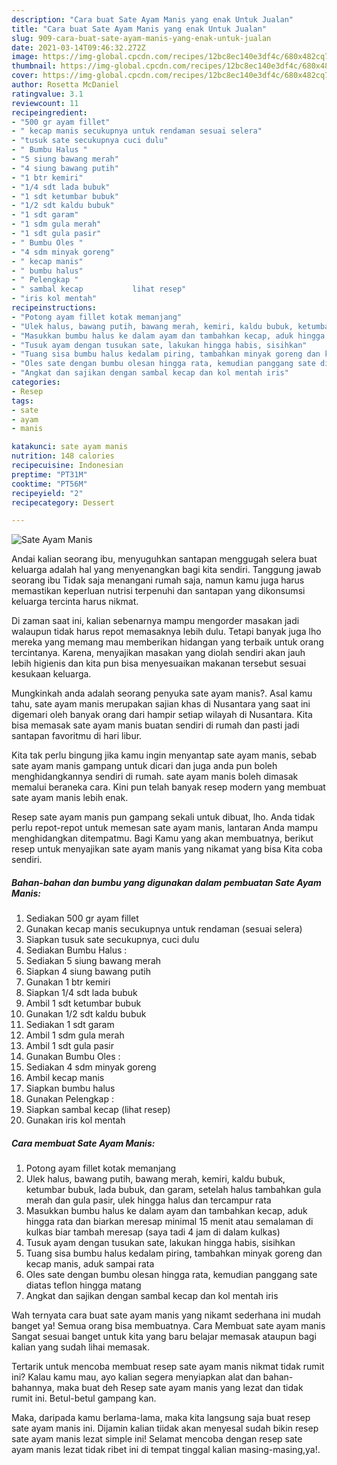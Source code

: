```yaml
---
description: "Cara buat Sate Ayam Manis yang enak Untuk Jualan"
title: "Cara buat Sate Ayam Manis yang enak Untuk Jualan"
slug: 909-cara-buat-sate-ayam-manis-yang-enak-untuk-jualan
date: 2021-03-14T09:46:32.272Z
image: https://img-global.cpcdn.com/recipes/12bc8ec140e3df4c/680x482cq70/sate-ayam-manis-foto-resep-utama.jpg
thumbnail: https://img-global.cpcdn.com/recipes/12bc8ec140e3df4c/680x482cq70/sate-ayam-manis-foto-resep-utama.jpg
cover: https://img-global.cpcdn.com/recipes/12bc8ec140e3df4c/680x482cq70/sate-ayam-manis-foto-resep-utama.jpg
author: Rosetta McDaniel
ratingvalue: 3.1
reviewcount: 11
recipeingredient:
- "500 gr ayam fillet"
- " kecap manis secukupnya untuk rendaman sesuai selera"
- "tusuk sate secukupnya cuci dulu"
- " Bumbu Halus "
- "5 siung bawang merah"
- "4 siung bawang putih"
- "1 btr kemiri"
- "1/4 sdt lada bubuk"
- "1 sdt ketumbar bubuk"
- "1/2 sdt kaldu bubuk"
- "1 sdt garam"
- "1 sdm gula merah"
- "1 sdt gula pasir"
- " Bumbu Oles "
- "4 sdm minyak goreng"
- " kecap manis"
- " bumbu halus"
- " Pelengkap "
- " sambal kecap           lihat resep"
- "iris kol mentah"
recipeinstructions:
- "Potong ayam fillet kotak memanjang"
- "Ulek halus, bawang putih, bawang merah, kemiri, kaldu bubuk, ketumbar bubuk, lada bubuk, dan garam, setelah halus tambahkan gula merah dan gula pasir, ulek hingga halus dan tercampur rata"
- "Masukkan bumbu halus ke dalam ayam dan tambahkan kecap, aduk hingga rata dan biarkan meresap minimal 15 menit atau semalaman di kulkas biar tambah meresap (saya tadi 4 jam di dalam kulkas)"
- "Tusuk ayam dengan tusukan sate, lakukan hingga habis, sisihkan"
- "Tuang sisa bumbu halus kedalam piring, tambahkan minyak goreng dan kecap manis, aduk sampai rata"
- "Oles sate dengan bumbu olesan hingga rata, kemudian panggang sate diatas teflon hingga matang"
- "Angkat dan sajikan dengan sambal kecap dan kol mentah iris"
categories:
- Resep
tags:
- sate
- ayam
- manis

katakunci: sate ayam manis 
nutrition: 148 calories
recipecuisine: Indonesian
preptime: "PT31M"
cooktime: "PT56M"
recipeyield: "2"
recipecategory: Dessert

---
```



![Sate Ayam Manis](https://img-global.cpcdn.com/recipes/12bc8ec140e3df4c/680x482cq70/sate-ayam-manis-foto-resep-utama.jpg)

Andai kalian seorang ibu, menyuguhkan santapan menggugah selera buat keluarga adalah hal yang menyenangkan bagi kita sendiri. Tanggung jawab seorang ibu Tidak saja menangani rumah saja, namun kamu juga harus memastikan keperluan nutrisi terpenuhi dan santapan yang dikonsumsi keluarga tercinta harus nikmat.

Di zaman  saat ini, kalian sebenarnya mampu mengorder masakan jadi walaupun tidak harus repot memasaknya lebih dulu. Tetapi banyak juga lho mereka yang memang mau memberikan hidangan yang terbaik untuk orang tercintanya. Karena, menyajikan masakan yang diolah sendiri akan jauh lebih higienis dan kita pun bisa menyesuaikan makanan tersebut sesuai kesukaan keluarga. 



Mungkinkah anda adalah seorang penyuka sate ayam manis?. Asal kamu tahu, sate ayam manis merupakan sajian khas di Nusantara yang saat ini digemari oleh banyak orang dari hampir setiap wilayah di Nusantara. Kita bisa memasak sate ayam manis buatan sendiri di rumah dan pasti jadi santapan favoritmu di hari libur.

Kita tak perlu bingung jika kamu ingin menyantap sate ayam manis, sebab sate ayam manis gampang untuk dicari dan juga anda pun boleh menghidangkannya sendiri di rumah. sate ayam manis boleh dimasak memalui beraneka cara. Kini pun telah banyak resep modern yang membuat sate ayam manis lebih enak.

Resep sate ayam manis pun gampang sekali untuk dibuat, lho. Anda tidak perlu repot-repot untuk memesan sate ayam manis, lantaran Anda mampu menghidangkan ditempatmu. Bagi Kamu yang akan membuatnya, berikut resep untuk menyajikan sate ayam manis yang nikamat yang bisa Kita coba sendiri.

<!--inarticleads1-->

##### Bahan-bahan dan bumbu yang digunakan dalam pembuatan Sate Ayam Manis:

1. Sediakan 500 gr ayam fillet
1. Gunakan  kecap manis secukupnya untuk rendaman (sesuai selera)
1. Siapkan tusuk sate secukupnya, cuci dulu
1. Sediakan  Bumbu Halus :
1. Sediakan 5 siung bawang merah
1. Siapkan 4 siung bawang putih
1. Gunakan 1 btr kemiri
1. Siapkan 1/4 sdt lada bubuk
1. Ambil 1 sdt ketumbar bubuk
1. Gunakan 1/2 sdt kaldu bubuk
1. Sediakan 1 sdt garam
1. Ambil 1 sdm gula merah
1. Ambil 1 sdt gula pasir
1. Gunakan  Bumbu Oles :
1. Sediakan 4 sdm minyak goreng
1. Ambil  kecap manis
1. Siapkan  bumbu halus
1. Gunakan  Pelengkap :
1. Siapkan  sambal kecap           (lihat resep)
1. Gunakan iris kol mentah




<!--inarticleads2-->

##### Cara membuat Sate Ayam Manis:

1. Potong ayam fillet kotak memanjang
1. Ulek halus, bawang putih, bawang merah, kemiri, kaldu bubuk, ketumbar bubuk, lada bubuk, dan garam, setelah halus tambahkan gula merah dan gula pasir, ulek hingga halus dan tercampur rata
1. Masukkan bumbu halus ke dalam ayam dan tambahkan kecap, aduk hingga rata dan biarkan meresap minimal 15 menit atau semalaman di kulkas biar tambah meresap (saya tadi 4 jam di dalam kulkas)
1. Tusuk ayam dengan tusukan sate, lakukan hingga habis, sisihkan
1. Tuang sisa bumbu halus kedalam piring, tambahkan minyak goreng dan kecap manis, aduk sampai rata
1. Oles sate dengan bumbu olesan hingga rata, kemudian panggang sate diatas teflon hingga matang
1. Angkat dan sajikan dengan sambal kecap dan kol mentah iris




Wah ternyata cara buat sate ayam manis yang nikamt sederhana ini mudah banget ya! Semua orang bisa membuatnya. Cara Membuat sate ayam manis Sangat sesuai banget untuk kita yang baru belajar memasak ataupun bagi kalian yang sudah lihai memasak.

Tertarik untuk mencoba membuat resep sate ayam manis nikmat tidak rumit ini? Kalau kamu mau, ayo kalian segera menyiapkan alat dan bahan-bahannya, maka buat deh Resep sate ayam manis yang lezat dan tidak rumit ini. Betul-betul gampang kan. 

Maka, daripada kamu berlama-lama, maka kita langsung saja buat resep sate ayam manis ini. Dijamin kalian tiidak akan menyesal sudah bikin resep sate ayam manis lezat simple ini! Selamat mencoba dengan resep sate ayam manis lezat tidak ribet ini di tempat tinggal kalian masing-masing,ya!.

